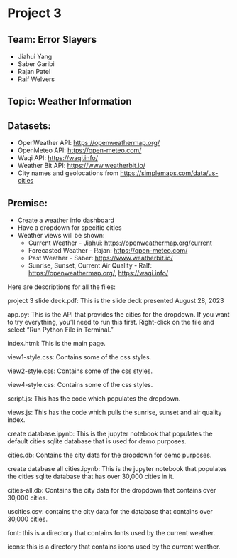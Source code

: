 # Project 3
## Team: Error Slayers
* Jiahui Yang
* Saber Garibi
* Rajan Patel
* Ralf Welvers

## Topic: Weather Information	

## Datasets:
* OpenWeather API: https://openweathermap.org/
* OpenMeteo API: https://open-meteo.com/
* Waqi API: https://waqi.info/
* Weather Bit API: https://www.weatherbit.io/
* City names and geolocations from https://simplemaps.com/data/us-cities

## Premise:
* Create a weather info dashboard
* Have a dropdown for specific cities
* Weather views will be shown:
  - Current Weather - Jiahui: https://openweathermap.org/current
  - Forecasted Weather - Rajan: https://open-meteo.com/
  - Past Weather - Saber: https://www.weatherbit.io/
  - Sunrise, Sunset, Current Air Quality - Ralf: https://openweathermap.org/, https://waqi.info/

Here are descriptions for all the files:

project 3 slide deck.pdf: This is the slide deck presented August 28, 2023

app.py: This is the API that provides the cities for the dropdown. If you want to try everything, you’ll need to run this first. Right-click on the file and select “Run Python File in Terminal.”

index.html: This is the main page.

view1-style.css: Contains some of the css styles.

view2-style.css: Contains some of the css styles.

view4-style.css: Contains some of the css styles.

script.js: This has the code which populates the dropdown.

views.js: This has the code which pulls the sunrise, sunset and air quality index.

create database.ipynb: This is the jupyter notebook that populates the default cities sqlite database that is used for demo purposes.

cities.db: Contains the city data for the dropdown for demo purposes.

create database all cities.ipynb: This is the jupyter notebook that populates the cities sqlite database that has over 30,000 cities in it.

cities-all.db: Contains the city data for the dropdown that contains over 30,000 cities.

uscities.csv: contains the city data for the database that contains over 30,000 cities.

font: this is a directory that contains fonts used by the current weather.

icons: this is a directory that contains icons used by the current weather.
